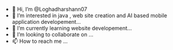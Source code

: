 - 👋 Hi, I’m @Loghadharshann07
- 👀 I’m interested in java , web site creation and AI based mobile application developement...
- 🌱 I’m currently learning website developement...
- 💞️ I’m looking to collaborate on ...
- 📫 How to reach me ...

<!---
Loghadharshann07/Loghadharshann07 is a ✨ special ✨ repository because its `README.md` (this file) appears on your GitHub profile.
You can click the Preview link to take a look at your changes.
--->
